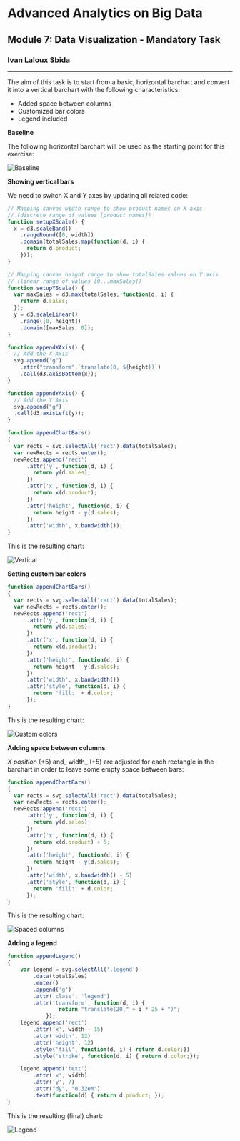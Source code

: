 # Advanced Analytics on Big Data
## Module 7: Data Visualization - Mandatory Task
### Ivan Laloux Sbida

---

The aim of this task is to start from a basic, horizontal barchart and convert it into a vertical barchart with the following characteristics:
* Added space between columns
* Customized bar colors
* Legend included

**Baseline**

The following horizontal barchart will be used as the starting point for this exercise:

![Baseline](./pictures/Baseline.PNG "Baseline barchart for this task")

**Showing vertical bars**

We need to switch X and Y axes by updating all related code:

```javascript
// Mapping canvas width range to show product names on X axis
// (discrete range of values [product names])
function setupXScale() {
  x = d3.scaleBand()
    .rangeRound([0, width])
    .domain(totalSales.map(function(d, i) {
      return d.product;
    }));
}

// Mapping canvas height range to show totalSales values on Y axis
// (linear range of values [0...maxSales])
function setupYScale() {
  var maxSales = d3.max(totalSales, function(d, i) {
    return d.sales;
  });
  y = d3.scaleLinear()
    .range([0, height])
    .domain([maxSales, 0]);
}

function appendXAxis() {
  // Add the X Axis
  svg.append("g")
    .attr("transform",`translate(0, ${height})`)
    .call(d3.axisBottom(x));
}

function appendYAxis() {
  // Add the Y Axis
  svg.append("g")
  .call(d3.axisLeft(y));
}

function appendChartBars()
{
  var rects = svg.selectAll('rect').data(totalSales);
  var newRects = rects.enter();
  newRects.append('rect')
      .attr('y', function(d, i) {
        return y(d.sales);
      })
      .attr('x', function(d, i) {
        return x(d.product);
      })
      .attr('height', function(d, i) {
        return height - y(d.sales);
      })
      .attr('width', x.bandwidth());
}
```

This is the resulting chart:

![Vertical](./pictures/Vertical.PNG "Vertical bars")

**Setting custom bar colors**

```javascript
function appendChartBars()
{
  var rects = svg.selectAll('rect').data(totalSales);
  var newRects = rects.enter();
  newRects.append('rect')
      .attr('y', function(d, i) {
        return y(d.sales);
      })
      .attr('x', function(d, i) {
        return x(d.product);
      })
      .attr('height', function(d, i) {
        return height - y(d.sales);
      })
      .attr('width', x.bandwidth())
      .attr('style', function(d, i) {
        return 'fill:' + d.color;
      });
}
```

This is the resulting chart:

![Custom colors](./pictures/VerticalColored.PNG "Customized colors")

**Adding space between columns**

_X position_ (+5) and_ width_ (+5) are adjusted for each rectangle in the barchart in order to leave some empty space between bars:

```javascript
function appendChartBars()
{
  var rects = svg.selectAll('rect').data(totalSales);
  var newRects = rects.enter();
  newRects.append('rect')
      .attr('y', function(d, i) {
        return y(d.sales);
      })
      .attr('x', function(d, i) {
        return x(d.product) + 5;
      })
      .attr('height', function(d, i) {
        return height - y(d.sales);
      })
      .attr('width', x.bandwidth() - 5)
      .attr('style', function(d, i) {
        return 'fill:' + d.color;
      });
}
```

This is the resulting chart:

![Spaced columns](./pictures/VerticalColoredSpaced.PNG "Added space between columns")

**Adding a legend**

```javascript
function appendLegend()
{
    var legend = svg.selectAll('.legend')
        .data(totalSales)
        .enter()
        .append('g')
        .attr('class', 'legend')
        .attr('transform', function(d, i) { 
                return "translate(20," + i * 25 + ")"; 
            });
    legend.append('rect')
        .attr('x', width - 15)
        .attr('width', 12)
        .attr('height', 12)
        .style('fill', function(d, i) { return d.color;})
        .style('stroke', function(d, i) { return d.color;});

    legend.append('text')
        .attr('x', width)
        .attr('y', 7)
        .attr("dy", "0.32em")
        .text(function(d) { return d.product; });
}
```

This is the resulting (final) chart:

![Legend](./pictures/Final.PNG "Added legend")
